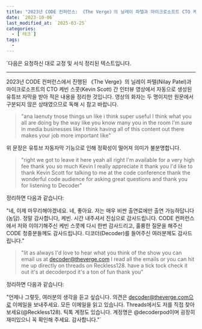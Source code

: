 ```yaml
---
title: "2023년 CODE 컨퍼런스: 《The Verge》의 닐레이 파텔과 마이크로소프트 CTO 케빈 스콧의 인터뷰"
date: `2023-10-06`
last_modified_at: `2025-03-25`
categories:
  - [`테크`]
tags:
  - 
---
```


`다음은 요청하신 대로 교정 및 서식 정리된 텍스트입니다.

---

2023년 CODE 컨퍼런스에서 진행된 《The Verge》의 닐레이 파텔(Nilay Patel)과 마이크로소프트의 CTO 케빈 스콧(Kevin Scott) 간 인터뷰 영상에서 자동으로 생성된 유튜브 자막을 받아 적은 내용을 정리한 것입니다. 영상의 화자는 두 명이지만 원문에서 구분되지 않은 상태였으므로 독해 시 참고 바랍니다.

> "ana laenuty tnose things un like i think super useful I think what you all are doing by the way like you know many you in the room l'm sure in media businesses like I think having all of this content out there makes your job more important like"

위 문장은 유튜브 자동자막 기능으로 인해 정확성이 떨어져 의미가 불분명합니다.

> "right we got to leave it here yeah all right l'm available for a very high fee thank you so much Kevin I really appreciate it thank you I'd like to thank Kevin Scott for talking to me at the code conference thank the wonderful code audience for asking great questions and thank you for listening to Decoder"

정리하면 다음과 같습니다:

"네, 이제 마무리해야겠네요. 네, 좋아요. 저는 매우 비싼 출연료에만 출연 가능하답니다(농담). 정말 감사합니다, 케빈. 시간 내주셔서 진심으로 감사드립니다. CODE 컨퍼런스에서 저와 이야기해주신 케빈 스콧께 다시 한번 감사드리고, 훌륭한 질문을 해주신 CODE 청중분들께도 감사드립니다. 디코더(Decoder)를 들어주신 여러분께도 감사드립니다."

> "lit as always I'd love to hear what you think of the show you can email us at decoder@theverge.com I read all the emails or you can hit me up directly on threads on Reckless128. have a tick tock check it out it's at decoderpod it's a ton of fun thank you"

정리하면 다음과 같습니다:

"언제나 그렇듯, 여러분의 생각을 듣고 싶습니다. 의견은 decoder@theverge.com으로 이메일을 보내주세요. 모든 이메일을 읽고 있습니다. Threads에서도 저를 직접 찾아보세요(@Reckless128). 틱톡 계정도 있습니다. 계정명은 @decoderpod이며 굉장히 재미있으니 꼭 확인해 주세요. 감사합니다."`